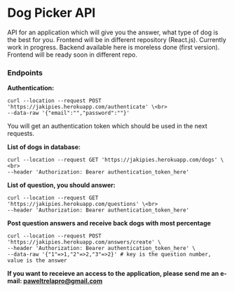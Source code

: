 # Dog Picker API

API for an application which will give you the answer, what type of dog is the best for you. Frontend will be in different repository (React.js). Currently work in progress. Backend available here is moreless done (first version). Frontend will be ready soon in different repo.

### Endpoints
**Authentication:**<br>
```
curl --location --request POST 'https://jakipies.herokuapp.com/authenticate' \<br>
--data-raw '{"email":"","password":""}'
```
You will get an authentication token which should be used in the next requests.

**List of dogs in database:**<br>
```
curl --location --request GET 'https://jakipies.herokuapp.com/dogs' \<br>
--header 'Authorization: Bearer authentication_token_here'
```

**List of question, you should answer:**<br>
```
curl --location --request GET 'https://jakipies.herokuapp.com/questions' \<br>
--header 'Authorization: Bearer authentication_token_here'
```

**Post question answers and receive back dogs with most percentage**
```
curl --location --request POST 'https://jakipies.herokuapp.com/answers/create' \
--header 'Authorization: Bearer authentication_token_here' \
--data-raw '{"1"=>1,"2"=>2,"3"=>2}' # key is the question number, value is the answer
```

**If you want to receieve an access to the application, please send me an e-mail: paweltrelapro@gmail.com**
